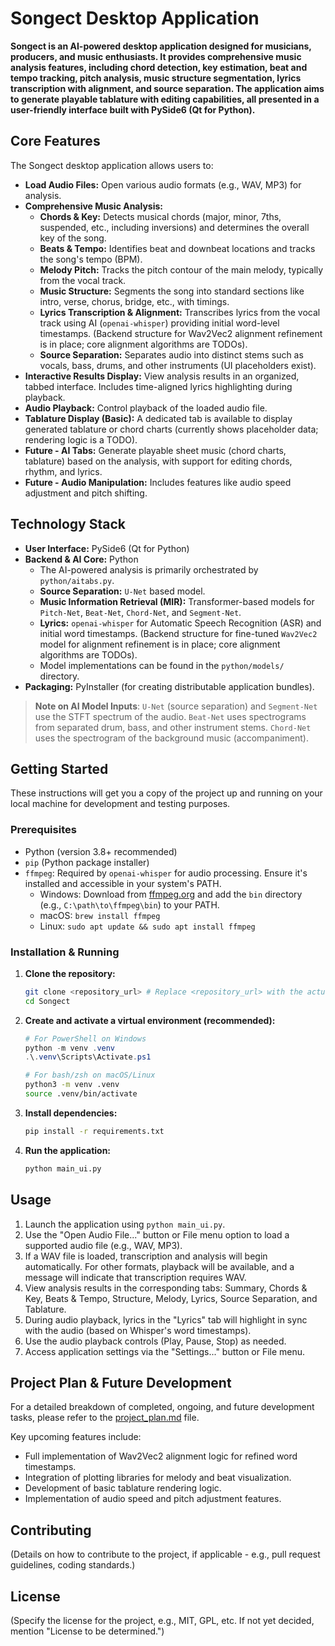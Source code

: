 <!-- filepath: c:\Users\marti\MusicTranscribe\Songect\README.md -->
# Songect Desktop Application

**Songect is an AI-powered desktop application designed for musicians, producers, and music enthusiasts. It provides comprehensive music analysis features, including chord detection, key estimation, beat and tempo tracking, pitch analysis, music structure segmentation, lyrics transcription with alignment, and source separation. The application aims to generate playable tablature with editing capabilities, all presented in a user-friendly interface built with PySide6 (Qt for Python).**

<!-- Placeholder for a screenshot of the application -->
<!-- ![Songect Application Screenshot](image/website.png) -->

## Core Features

The Songect desktop application allows users to:

*   **Load Audio Files:** Open various audio formats (e.g., WAV, MP3) for analysis.
*   **Comprehensive Music Analysis:**
    *   **Chords & Key:** Detects musical chords (major, minor, 7ths, suspended, etc., including inversions) and determines the overall key of the song.
    *   **Beats & Tempo:** Identifies beat and downbeat locations and tracks the song's tempo (BPM).
    *   **Melody Pitch:** Tracks the pitch contour of the main melody, typically from the vocal track.
    *   **Music Structure:** Segments the song into standard sections like intro, verse, chorus, bridge, etc., with timings.
    *   **Lyrics Transcription & Alignment:** Transcribes lyrics from the vocal track using AI (`openai-whisper`) providing initial word-level timestamps. (Backend structure for Wav2Vec2 alignment refinement is in place; core alignment algorithms are TODOs).
    *   **Source Separation:** Separates audio into distinct stems such as vocals, bass, drums, and other instruments (UI placeholders exist).
*   **Interactive Results Display:** View analysis results in an organized, tabbed interface. Includes time-aligned lyrics highlighting during playback.
*   **Audio Playback:** Control playback of the loaded audio file.
*   **Tablature Display (Basic):** A dedicated tab is available to display generated tablature or chord charts (currently shows placeholder data; rendering logic is a TODO).
*   **Future - AI Tabs:** Generate playable sheet music (chord charts, tablature) based on the analysis, with support for editing chords, rhythm, and lyrics.
*   **Future - Audio Manipulation:** Includes features like audio speed adjustment and pitch shifting.

## Technology Stack

*   **User Interface:** PySide6 (Qt for Python)
*   **Backend & AI Core:** Python
    *   The AI-powered analysis is primarily orchestrated by `python/aitabs.py`.
    *   **Source Separation:** `U-Net` based model.
    *   **Music Information Retrieval (MIR):** Transformer-based models for `Pitch-Net`, `Beat-Net`, `Chord-Net`, and `Segment-Net`.
    *   **Lyrics:** `openai-whisper` for Automatic Speech Recognition (ASR) and initial word timestamps. (Backend structure for fine-tuned `Wav2Vec2` model for alignment refinement is in place; core alignment algorithms are TODOs).
    *   Model implementations can be found in the `python/models/` directory.
*   **Packaging:** PyInstaller (for creating distributable application bundles).

> **Note on AI Model Inputs**: `U-Net` (source separation) and `Segment-Net` use the STFT spectrum of the audio. `Beat-Net` uses spectrograms from separated drum, bass, and other instrument stems. `Chord-Net` uses the spectrogram of the background music (accompaniment).

## Getting Started

These instructions will get you a copy of the project up and running on your local machine for development and testing purposes.

### Prerequisites

*   Python (version 3.8+ recommended)
*   `pip` (Python package installer)
*   `ffmpeg`: Required by `openai-whisper` for audio processing. Ensure it's installed and accessible in your system's PATH.
    *   Windows: Download from [ffmpeg.org](https://ffmpeg.org/download.html) and add the `bin` directory (e.g., `C:\path\to\ffmpeg\bin`) to your PATH.
    *   macOS: `brew install ffmpeg`
    *   Linux: `sudo apt update && sudo apt install ffmpeg`

### Installation & Running

1.  **Clone the repository:**
    ```bash
    git clone <repository_url> # Replace <repository_url> with the actual URL
    cd Songect
    ```

2.  **Create and activate a virtual environment (recommended):**
    ```powershell
    # For PowerShell on Windows
    python -m venv .venv
    .\.venv\Scripts\Activate.ps1
    ```
    ```bash
    # For bash/zsh on macOS/Linux
    python3 -m venv .venv
    source .venv/bin/activate
    ```

3.  **Install dependencies:**
    ```bash
    pip install -r requirements.txt
    ```

4.  **Run the application:**
    ```bash
    python main_ui.py
    ```

## Usage

1.  Launch the application using `python main_ui.py`.
2.  Use the "Open Audio File..." button or File menu option to load a supported audio file (e.g., WAV, MP3).
3.  If a WAV file is loaded, transcription and analysis will begin automatically. For other formats, playback will be available, and a message will indicate that transcription requires WAV.
4.  View analysis results in the corresponding tabs: Summary, Chords & Key, Beats & Tempo, Structure, Melody, Lyrics, Source Separation, and Tablature.
5.  During audio playback, lyrics in the "Lyrics" tab will highlight in sync with the audio (based on Whisper's word timestamps).
6.  Use the audio playback controls (Play, Pause, Stop) as needed.
7.  Access application settings via the "Settings..." button or File menu.

## Project Plan & Future Development

For a detailed breakdown of completed, ongoing, and future development tasks, please refer to the [project_plan.md](project_plan.md) file.

Key upcoming features include:
*   Full implementation of Wav2Vec2 alignment logic for refined word timestamps.
*   Integration of plotting libraries for melody and beat visualization.
*   Development of basic tablature rendering logic.
*   Implementation of audio speed and pitch adjustment features.

## Contributing

(Details on how to contribute to the project, if applicable - e.g., pull request guidelines, coding standards.)

## License

(Specify the license for the project, e.g., MIT, GPL, etc. If not yet decided, mention "License to be determined.")




